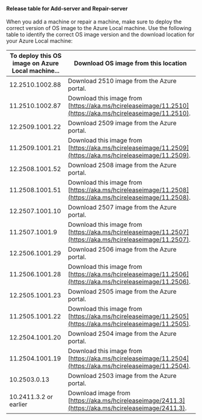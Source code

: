 
#### Release table for Add-server and Repair-server

When you add a machine or repair a machine, make sure to deploy the correct version of OS image to the Azure Local machine. Use the following table to identify the correct OS image version and the download location for your Azure Local machine:

| To deploy this OS image on Azure Local machine... | Download OS image from this location |
|------------------|------------------|
| 12.2510.1002.88 | Download 2510 image from the Azure portal. |
| 11.2510.1002.87 | Download this image from [https://aka.ms/hcireleaseimage/11.2510](https://aka.ms/hcireleaseimage/11.2510). |
| 12.2509.1001.22 | Download 2509 image from the Azure portal. |
| 11.2509.1001.21 | Download this image from [https://aka.ms/hcireleaseimage/11.2509](https://aka.ms/hcireleaseimage/11.2509). |
| 12.2508.1001.52 | Download 2508 image from the Azure portal. |
| 11.2508.1001.51 | Download this image from [https://aka.ms/hcireleaseimage/11.2508](https://aka.ms/hcireleaseimage/11.2508). |
| 12.2507.1001.10 | Download 2507 image from the Azure portal. |
| 11.2507.1001.9 | Download this image from [https://aka.ms/hcireleaseimage/11.2507](https://aka.ms/hcireleaseimage/11.2507). |
| 12.2506.1001.29 | Download 2506 image from the Azure portal. |
| 11.2506.1001.28 | Download this image from [https://aka.ms/hcireleaseimage/11.2506](https://aka.ms/hcireleaseimage/11.2506). |
| 12.2505.1001.23 | Download 2505 image from the Azure portal. |
| 11.2505.1001.22 | Download this image from [https://aka.ms/hcireleaseimage/11.2505](https://aka.ms/hcireleaseimage/11.2505). |
| 12.2504.1001.20 | Download 2504 image from the Azure portal. |
| 11.2504.1001.19 | Download this image from [https://aka.ms/hcireleaseimage/11.2504](https://aka.ms/hcireleaseimage/11.2504). |
| 10.2503.0.13 | Download 2503 image from the Azure portal. |
| 10.2411.3.2 or earlier | Download image from [https://aka.ms/hcireleaseimage/2411.3](https://aka.ms/hcireleaseimage/2411.3). |
